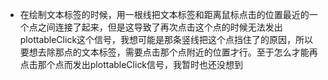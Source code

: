 * 在绘制文本标签的时候，用一根线把文本标签和距离鼠标点击的位置最近的一个点之间连接了起来，但是这导致了再次点击这个点的时候无法发出plottableClick这个信号，我想可能是那条竖线把这个点挡住了的原因，所以要想去除那点的文本标签，需要点击那个点附近的位置才行。至于怎么才能再点击那个点而发出plottableClick信号，我暂时也还没想到